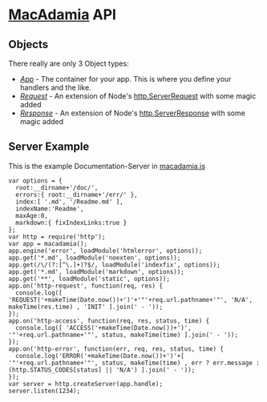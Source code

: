 # [MacAdamia](../) API

## Objects

There really are only 3 Object types:

 * *[App](app.md)* - The container for your app. This is where you define your handlers and the like.
 * *[Request](request.md)* - An extension of Node's [http.ServerRequest](http://nodejs.org/api/http.html#http_class_http_serverrequest) with some magic added
 * *[Response](response.md)* - An extension of Node's [http.ServerResponse](http://nodejs.org/api/http.html#http_class_http_serverresponse) with some magic added

## Server Example

This is the example Documentation-Server in [macadamia.js](../../macadamia.js)

    var options = {
      root:__dirname+'/doc/',
      errors:{ root:__dirname+'/err/' },
      index:[ '.md', '/Readme.md' ],
      indexName:'Readme',
      maxAge:0,
      markdown:{ fixIndexLinks:true }
    };
    var http = require('http');
    var app = macadamia();
    app.engine('error', loadModule('htmlerror', options));
    app.get('*.md', loadModule('noexten', options));
    app.get(/\/(?:[^\.]+)?$/, loadModule('indexfix', options));
    app.get('*.md', loadModule('markdown', options));
    app.get('**', loadModule('static', options));
    app.on('http-request', function(req, res) {
      console.log([ 'REQUEST('+makeTime(Date.now())+')'+'"'+req.url.pathname+'"', 'N/A', makeTime(res.time) , 'INIT' ].join(' - '));
    });
    app.on('http-access', function(req, res, status, time) {
      console.log([ 'ACCESS('+makeTime(Date.now())+')', '"'+req.url.pathname+'"', status, makeTime(time) ].join(' - '));
    });
    app.on('http-error', function(err, req, res, status, time) {
      console.log('ERROR('+makeTime(Date.now())+')'+[ '"'+req.url.pathname+'"', status, makeTime(time) , err ? err.message : (http.STATUS_CODES[status] || 'N/A') ].join(' - '));
    });
    var server = http.createServer(app.handle);
    server.listen(1234);


